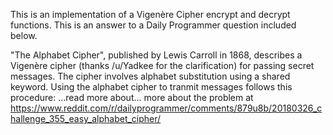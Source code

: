 This is an implementation of a Vigenère Cipher encrypt and decrypt functions. This is an answer to a Daily Programmer question included below.

"The Alphabet Cipher", published by Lewis Carroll in 1868, describes a Vigenère cipher (thanks /u/Yadkee for the clarification) for passing secret messages. The cipher involves alphabet substitution using a shared keyword. Using the alphabet cipher to tranmit messages follows this procedure:
...read more about... more about the problem at https://www.reddit.com/r/dailyprogrammer/comments/879u8b/20180326_challenge_355_easy_alphabet_cipher/